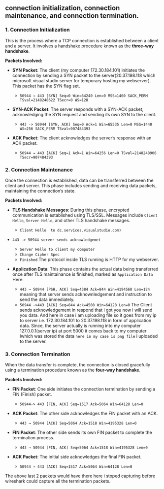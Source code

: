 ## connection initialization, connection maintenance, and connection termination.

### 1. **Connection Initialization**

This is the process where a TCP connection is established between a client and a server. It involves a handshake procedure known as the **three-way handshake**.

**Packets Involved:**
- **SYN Packet**: The client (my computer 172.30.184.101) initiates the connection by sending a SYN packet to the server(20.37.198.118 which microsoft visual studio server for temporary hosting my webserver). This packet has the SYN flag set.
  - `50944 → 443 [SYN] Seq=0 Win=64240 Len=0 MSS=1460 SACK_PERM TSval=2148248622 TSecr=0 WS=128`

- **SYN-ACK Packet**: The server responds with a SYN-ACK packet, acknowledging the SYN request and sending its own SYN to the client.
  - `443 -> 50944 [SYN, ACK] Seq=0 Ack=1 Win=65535 Len=0 MSS=1440 WS=256 SACK_PERM TSval=907484393`

- **ACK Packet**: The client acknowledges the server’s response with an ACK packet.
  - `50944 → 443 [ACK] Seq=1 Ack=1 Win=64256 Len=0 TSval=2148248906 TSecr=907484393`

### 2. **Connection Maintenance**

Once the connection is established, data can be transferred between the client and server. This phase includes sending and receiving data packets, maintaining the connection’s state.

**Packets Involved:**
- **TLS Handshake Messages**: During this phase, encrypted communication is established using TLS/SSL. Messages include `Client Hello`, `Server Hello`, and other TLS handshake messages.
  - `Client Hello  to dc.services.visualstudio.com)`
- `443 -> 50944 server sends acknowledgemet`
  - `Server Hello to client my computer`
  - `Change Cipher Spec`
  - `Finished`
  The protocol inside TLS running is HTTP for my webserver.

- **Application Data**: This phase contains the actual data being transferred once after TLS maintainance is finished, marked as `Application Data`
Here:
  - `443 → 50944 [PSH, ACK] Seq=4384 Ack=844 Win=4194560 Len=124 `
  meaning that server sends acknownledgement and instruction to send the data immediately.
  - `50944 ->443 [ACK] Seq=844 Ack=4508 Win=64128 Len=0`
  The Client sends acknowledgement in respond that i got you now i will send you data.
  And here in case i am uploading file so it goes from my ip to server i.e. 172.30.184.101 to 20.37.198.118 in form of application data.
  Since, the server actually is running into my computer 127.0.0.1(server ip) at port 5000 it comes back to my computer lwhich was stored the data  `here in my case is png file` i uploaded to the server.  

### 3. **Connection Termination**

When the data transfer is complete, the connection is closed gracefully using a termination procedure known as the **four-way handshake**.

**Packets Involved:**
- **FIN Packet**: One side initiates the connection termination by sending a FIN (Finish) packet.
  - `50944-> 443 [FIN, ACK] Seq=1517 Ack=5064 Win=64128 Len=0`

- **ACK Packet**: The other side acknowledges the FIN packet with an ACK.
  - `443 → 50944 [ACK] Seq=5064 Ack=1518 Win=4195328 Len=0`

- **FIN Packet**: The other side sends its own FIN packet to complete the termination process.
  - `443 → 50944 [FIN, ACK] Seq=5064 Ack=1518 Win=4195328 Len=0`

- **ACK Packet**: The initial side acknowledges the final FIN packet.
  - `50944 → 443 [ACK] Seq=1517 Ack=5064 Win=64128 Len=0`

The above last 2 packets would have there here i stoped capturing before wireshark could capture all the termination packets. 